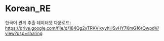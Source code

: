 # Korean_RE

한국어 관계 추출 데이터셋 다운로드: https://drive.google.com/file/d/184Qg2yTRKVlxyyhHSvHY7KmG16rQwpdV/view?usp=sharing